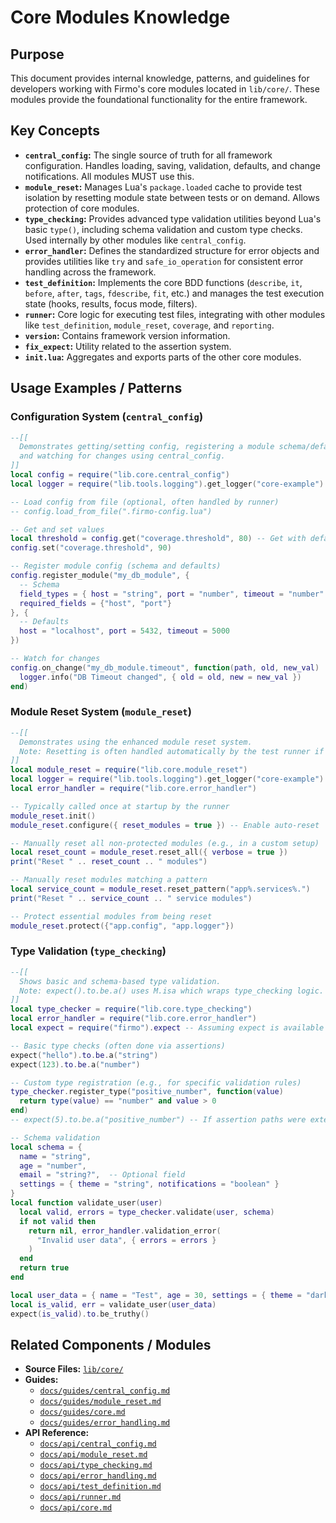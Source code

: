 # Core Modules Knowledge

## Purpose

This document provides internal knowledge, patterns, and guidelines for developers working with Firmo's core modules located in `lib/core/`. These modules provide the foundational functionality for the entire framework.

## Key Concepts

-   **`central_config`:** The single source of truth for all framework configuration. Handles loading, saving, validation, defaults, and change notifications. All modules MUST use this.
-   **`module_reset`:** Manages Lua's `package.loaded` cache to provide test isolation by resetting module state between tests or on demand. Allows protection of core modules.
-   **`type_checking`:** Provides advanced type validation utilities beyond Lua's basic `type()`, including schema validation and custom type checks. Used internally by other modules like `central_config`.
-   **`error_handler`:** Defines the standardized structure for error objects and provides utilities like `try` and `safe_io_operation` for consistent error handling across the framework.
-   **`test_definition`:** Implements the core BDD functions (`describe`, `it`, `before`, `after`, `tags`, `fdescribe`, `fit`, etc.) and manages the test execution state (hooks, results, focus mode, filters).
-   **`runner`:** Core logic for executing test files, integrating with other modules like `test_definition`, `module_reset`, `coverage`, and `reporting`.
-   **`version`:** Contains framework version information.
-   **`fix_expect`:** Utility related to the assertion system.
-   **`init.lua`:** Aggregates and exports parts of the other core modules.

## Usage Examples / Patterns

### Configuration System (`central_config`)

```lua
--[[
  Demonstrates getting/setting config, registering a module schema/defaults,
  and watching for changes using central_config.
]]
local config = require("lib.core.central_config")
local logger = require("lib.tools.logging").get_logger("core-example") -- Example logger

-- Load config from file (optional, often handled by runner)
-- config.load_from_file(".firmo-config.lua")

-- Get and set values
local threshold = config.get("coverage.threshold", 80) -- Get with default
config.set("coverage.threshold", 90)

-- Register module config (schema and defaults)
config.register_module("my_db_module", {
  -- Schema
  field_types = { host = "string", port = "number", timeout = "number" },
  required_fields = {"host", "port"}
}, {
  -- Defaults
  host = "localhost", port = 5432, timeout = 5000
})

-- Watch for changes
config.on_change("my_db_module.timeout", function(path, old, new_val)
  logger.info("DB Timeout changed", { old = old, new = new_val })
end)
```

### Module Reset System (`module_reset`)

```lua
--[[
  Demonstrates using the enhanced module reset system.
  Note: Resetting is often handled automatically by the test runner if configured.
]]
local module_reset = require("lib.core.module_reset")
local logger = require("lib.tools.logging").get_logger("core-example")
local error_handler = require("lib.core.error_handler")

-- Typically called once at startup by the runner
module_reset.init()
module_reset.configure({ reset_modules = true }) -- Enable auto-reset

-- Manually reset all non-protected modules (e.g., in a custom setup)
local reset_count = module_reset.reset_all({ verbose = true })
print("Reset " .. reset_count .. " modules")

-- Manually reset modules matching a pattern
local service_count = module_reset.reset_pattern("app%.services%.")
print("Reset " .. service_count .. " service modules")

-- Protect essential modules from being reset
module_reset.protect({"app.config", "app.logger"})
```

### Type Validation (`type_checking`)

```lua
--[[
  Shows basic and schema-based type validation.
  Note: expect().to.be.a() uses M.isa which wraps type_checking logic.
]]
local type_checker = require("lib.core.type_checking")
local error_handler = require("lib.core.error_handler")
local expect = require("firmo").expect -- Assuming expect is available

-- Basic type checks (often done via assertions)
expect("hello").to.be.a("string")
expect(123).to.be.a("number")

-- Custom type registration (e.g., for specific validation rules)
type_checker.register_type("positive_number", function(value)
  return type(value) == "number" and value > 0
end)
-- expect(5).to.be.a("positive_number") -- If assertion paths were extended

-- Schema validation
local schema = {
  name = "string",
  age = "number",
  email = "string?",  -- Optional field
  settings = { theme = "string", notifications = "boolean" }
}
local function validate_user(user)
  local valid, errors = type_checker.validate(user, schema)
  if not valid then
    return nil, error_handler.validation_error(
      "Invalid user data", { errors = errors }
    )
  end
  return true
end

local user_data = { name = "Test", age = 30, settings = { theme = "dark", notifications = true } }
local is_valid, err = validate_user(user_data)
expect(is_valid).to.be_truthy()
```

## Related Components / Modules

-   **Source Files:** [`lib/core/`](.)
-   **Guides:**
    -   [`docs/guides/central_config.md`](../../docs/guides/central_config.md)
    -   [`docs/guides/module_reset.md`](../../docs/guides/module_reset.md)
    -   [`docs/guides/core.md`](../../docs/guides/core.md)
    -   [`docs/guides/error_handling.md`](../../docs/guides/error_handling.md)
-   **API Reference:**
    -   [`docs/api/central_config.md`](../../docs/api/central_config.md)
    -   [`docs/api/module_reset.md`](../../docs/api/module_reset.md)
    -   [`docs/api/type_checking.md`](../../docs/api/type_checking.md)
    -   [`docs/api/error_handling.md`](../../docs/api/error_handling.md)
    -   [`docs/api/test_definition.md`](../../docs/api/test_definition.md)
    -   [`docs/api/runner.md`](../../docs/api/runner.md)
    -   [`docs/api/core.md`](../../docs/api/core.md)
